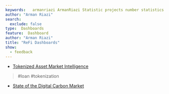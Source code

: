 ```yaml
---
keywords:   armanriazi ArmanRiazi Statistic projects number statistics dashboard metrics real-world assets analytics
author: "Arman Riazi"
search:
  exclude: false
type:  Dashboards
feature:  Dashboard
author: "Arman Riazi"
title: "ReFi Dashboards"
show:
  - feedback
---
```



- [Tokenized Asset Market Intelligence](https://app.rwa.xyz/)
> #loan #tokenization

- [State of the Digital Carbon Market](https://data.klimadao.finance/)